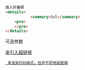 ```html
插入折叠框
<details>
	 	   <summary>Sol</summary>
    <pre>
    </pre>
</details>
```

可选参数 

<a href="url"> 来引入超链接

<code > 来渲染代码格式，但并不好用就是辣


